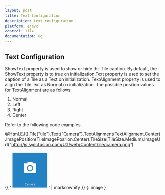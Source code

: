 ```yaml
---
layout: post
title: Text-Configuration
description: text configuration
platform: ejmvc
control: Tile
documentation: ug
---
```


## Text Configuration

ShowText property is used to show or hide the Tile caption. By default, the ShowText property is to true on initialization.Text property is used to set the caption of a Tile as a Text on initialization. TextAlignment property is used to align the Tile text as Normal on initialization. The possible position values for TextAlignment are as follows: 

1. Normal
2. Left
3. Right
4. Center



Refer to the following code examples.



@Html.EJ().Tile("tile").Text("Camera").TextAlignment(TextAlignment.Center).ImagePosition(TileImagePosition.Center).TileSize(TileSize.Medium).ImageUrl("http://js.syncfusion.com/UG/web/Content/tile/camera.png")





{{ '![](Text-Configuration_images/Text-Configuration_img1.png)' | markdownify }}
{:.image }



